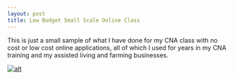 ```yaml
---
layout: post
title: Low Budget Small Scale Online Class
---
```

This is just a small sample of what I have done for my CNA class with no cost or low cost online applications, all of which I used for years in my CNA training and my assisted living and farming businesses.

[![alt](https://www.keepandshare.com/userpics/h/e/a/r/tnhandstraining/2016-07/sb/screenshot_2016_07_22_at_9.53.51_pm-79539905.jpg?ts=1469250283)](https://www.keepandshare.com/photo/539351/chapter-07-basic-nursing-skills-sample-section-1-a1-only?ifr=y)
